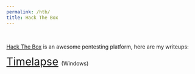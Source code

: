 ```yaml
---
permalink: /htb/
title: Hack The Box
---
```


<br>

[Hack The Box](https://www.hackthebox.com) is an awesome pentesting platform, here are my writeups:

<span style="font-size:2em;">   [Timelapse](/htb/timelapse)   </span>   (Windows)
